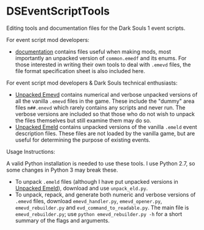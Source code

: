 # DSEventScriptTools
Editing tools and documentation files for the Dark Souls 1 event scripts.

For event script mod developers:
* [documentation](documentation) contains files useful when making mods, most importantly an unpacked version of `common.emedf` and its enums. For those interested in writing their own tools to deal with `.emevd` files, the file format specification sheet is also included here.

For event script mod developers & Dark Souls technical enthusiasts:
* [Unpacked Emevd](Unpacked%20Emevd) contains numerical and verbose unpacked versions of all the vanilla `.emevd` files in the game. These include the "dummy" area files `m##.enevd` which rarely contains any scripts and never run. The verbose versions are included so that those who do not wish to unpack the files themselves but still examine them may do so.
* [Unpacked Emeld](Unpacked%20Emeld) contains unpacked versions of the vanilla `.emeld` event description files. These files are not loaded by the vanilla game, but are useful for determining the purpose of existing events.

Usage Instructions:

A valid Python installation is needed to use these tools. I use Python 2.7, so some changes in Python 3 may break these.

* To unpack `.emeld` files (although I have put unpacked versions in [Unpacked Emeld](Unpacked%20Emeld)), download and use `unpack_eld.py`.
* To unpack, repack, and generate both numeric and verbose versions of `.emevd` files, download `emevd_handler.py`, `emevd_opener.py`, `emevd_rebuilder.py` and `evd_command_to_readable.py`. The main file is `emevd_rebuilder.py`; use `python emevd_rebuilder.py -h` for a short summary of the flags and arguments.
